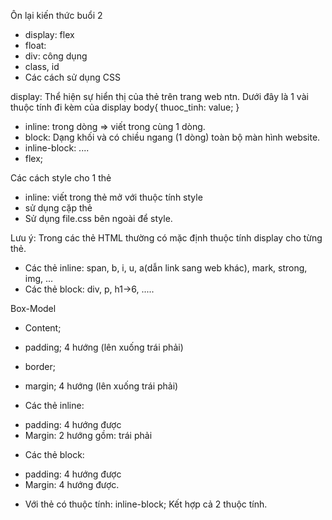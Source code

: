 Ôn lại kiến thức buổi 2

- display: flex
- float:
- div: công dụng
- class, id
- Các cách sử dụng CSS

display: Thể hiện sự hiển thị của thẻ trên trang web ntn. Dưới đây là 1 vài thuộc tính đi kèm của display
body{
thuoc_tinh: value;
}

- inline: trong dòng => viết trong cùng 1 dòng.
- block: Dạng khối và có chiều ngang (1 dòng) toàn bộ màn hình website.
- inline-block: ....
- flex;

Các cách style cho 1 thẻ

- inline: viết trong thẻ mở với thuộc tính style
- sử dụng cặp thẻ <stlye></stlye>
- Sử dụng file.css bên ngoài để style.

Lưu ý: Trong các thẻ HTML thường có mặc định thuộc tính display cho từng thẻ.

- Các thẻ inline: span, b, i, u, a(dẫn link sang web khác), mark, strong, img, ...
- Các thẻ block: div, p, h1->6, .....

Box-Model

- Content;
- padding; 4 hướng (lên xuống trái phải)
- border;
- margin; 4 hướng (lên xuống trái phải)

- Các thẻ inline:

* padding: 4 hướng được
* Margin: 2 hướng gồm: trái phải

- Các thẻ block:

* padding: 4 hướng được
* Margin: 4 hướng được.

- Với thẻ có thuộc tính: inline-block; Kết hợp cả 2 thuộc tính.
